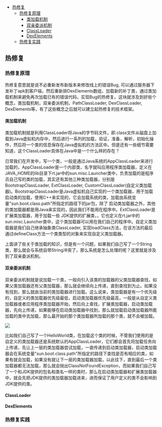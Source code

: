 - [热修复](#热修复)
  - [热修复原理](#热修复原理)
    - [类加载机制](#类加载机制)
    - [双亲委派机制](#双亲委派机制)
    - [ClassLoader](#classloader)
    - [DexElements](#dexelements)
  - [热修复实践](#热修复实践)
## 热修复
### 热修复原理
热修复意思就是说不必重新发布新版本来修改线上的错误Bug, 可以通过服务器下发补丁apk到客户端，然后重新排DexElements数组，加载新的补丁类，通过类加载机制来避免再次加载已有的错误代码，实现Bug的热修复。这块就涉及到好些个概念，类加载机制，双亲委派机制，PathClassLoader, DexClassLoader, DexElements等，有了这些概念之后就可以建立起热修复的技术框架。

#### 类加载机制
类加载机制就是利用ClassLoader将Java的字节码文件，即.class文件从磁盘上加载到Java虚拟机内存中，然后进行一系列的加载，验证，准备，解析，初始化操作，然后将一个类的信息保存在Java虚拟机的方法区中。但是还有一些细节需要知道，这个ClassLoader具体在Java中是一个什么样的存在？

日常我们在开发中，写一个类，一般是通过Java系统的AppClassLoader来进行加载的，AppClassLoader是一个内部类，名字就叫应用程序类加载器，定义在JAVA_HOME的lib目录下rt.jar中的sun.misc.Launcher类中，负责加载的是程序员自己写的类的加载，其实还有其他三种类加载器，分别是BootstrapClassLoader, ExtClassLoader, CustomClassLoader(自定义类加载器)。BootstrapClassLoader是Java虚拟机自己实现的一个类加载器，用于加载启动类的加载，使用C++来实现的，它会加载系统的类，加载由系统变量"sun.boot.class.path"所指定的路径下的jar包，除了
启动类加载器之外，其他的类加载器都是用Java来实现的，因此我们不能用在程序中。ExtClassLoader是扩展类加载器，用于加载一些
JDK提供的扩展类，，它也定义在rt.jar中的sun.misc.Launcher类中，这个类加载器可以用在我们自己的程序中。自定义类加载器是我们自己继承抽象类ClassLoader, 实现loadClass方法，在该方法的最后通过defineClass方法一个类类型的对象来实现自定义类加载器。

上面讲了些关于类加载的知识，但是有一个问题，如果我们自己写了一个String类，那么就会与系统自带String冲突了，那么系统是怎么处理的呢？这里就是涉及到了双亲委派机制。

#### 双亲委派机制
双亲委派机制就是说加载一个类，一般向引入该类的加载器的父类加载器查找，如果父类加载器还有父类加载器，那么就会继续向上传递，直到查找到为止。如果没有找到，那么就由当前的类加载器进行加载。这么说来，类加载器是有一个优先级的，自定义的类加载器优先级最低，启动类加载器优先级最高，一般是从自定义类加载器或者应用程序类加载器开始，然后向上查找，扩展类加载器，启动类加载器，先向上传递，如果能够在启动类加载器中找到，那么就加载启动类加载器所能加载的类中去加载，那么最开始的那个类加载器所加载的那个类，就不会被加载。

![](http://luckyboy.oss-cn-beijing.aliyuncs.com/oss_file/1595915366431.png)

比如我们自己写了一个HelloWorld类，在加载这个类的时候，不管我们使用的是自定义的类加载器还是系统默认的AppClassLoader，它们都会首先将加载任务向上传递，先让上一层的类加载器尝试加载，一直传递到启动类加载器，启动类加载器会在系统变量"sun.boot.class.path"所指定的路径下查找是否有相应的类，如果有就会加载，如果没有就让下一层的类加载器加载，以此往下，直到最后一个类加载器都无法加载，那么就会抛出ClassNotFoundException，而如果我们自己写了一个和JDK提供的包名和类名一样的类时，那么在启动类加载器和扩展类加载器中，就会先把JDK提供的类加载器加载进来，进而保证了用户定义的类不会影响到JDK提供的类。

#### ClassLoader

#### DexElements

### 热修复实践

